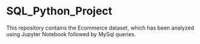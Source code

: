 # SQL_Python_Project
This repository contains the Ecommerce dataset, which has been analyzed using Jupyter Notebook followed by MySql queries.

